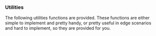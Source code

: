### Utilities

The following utilities functions are provided. These functions are either simple to implement and pretty handy, or pretty useful in edge scenarios and hard to implement, so they are provided for you.

